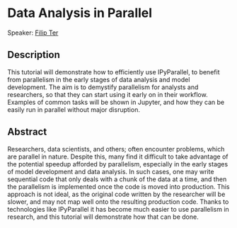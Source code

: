 # Data Analysis in Parallel
Speaker: [Filip Ter](https://github.com/terfilip/a)

## Description

This tutorial will demonstrate how to efficiently use IPyParallel, to benefit from parallelism in the early stages of data analysis and model development. The aim is to demystify parallelism for analysts and researchers, so that they can start using it early on in their workflow. Examples of common tasks will be shown in Jupyter, and how they can be easily run in parallel without major disruption.

## Abstract

Researchers, data scientists, and others; often encounter problems, which are parallel in nature. Despite this, many find it difficult to take advantage of the potential speedup afforded by parallelism, especially in the early stages of model development and data analysis. In such cases, one may write sequential code that only deals with a chunk of the data at a time, and then the parallelism is implemented once the code is moved into production. This approach is not ideal, as the original code written by the researcher will be slower, and may not map well onto the resulting production code. Thanks to technologies like IPyParallel it has become much easier to use parallelism in research, and this tutorial will demonstrate how that can be done.
